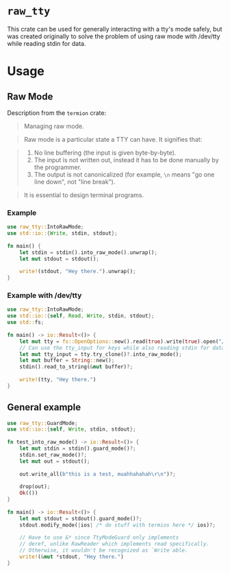 # `raw_tty`

This crate can be used for generally interacting with a tty's mode safely, but was
created originally to solve the problem of using raw mode with /dev/tty while reading
stdin for data.

# Usage


## Raw Mode

Description from the `termion` crate:
>Managing raw mode.

>Raw mode is a particular state a TTY can have. It signifies that:

>1. No line buffering (the input is given byte-by-byte).
>2. The input is not written out, instead it has to be done manually by the programmer.
>3. The output is not canonicalized (for example, `\n` means "go one line down", not "line
>   break").

>It is essential to design terminal programs.

### Example

```rust
use raw_tty::IntoRawMode;
use std::io::{Write, stdin, stdout};
                                                                                           
fn main() {
    let stdin = stdin().into_raw_mode().unwrap();
    let mut stdout = stdout();
                                                                                           
    write!(stdout, "Hey there.").unwrap();
}
```

### Example with /dev/tty

```rust
use raw_tty::IntoRawMode;
use std::io::{self, Read, Write, stdin, stdout};
use std::fs;
                                                                                           
fn main() -> io::Result<()> {
    let mut tty = fs::OpenOptions::new().read(true).write(true).open("/dev/tty")?;
    // Can use the tty_input for keys while also reading stdin for data.
    let mut tty_input = tty.try_clone()?.into_raw_mode();
    let mut buffer = String::new();
    stdin().read_to_string(&mut buffer)?;
                                                                                           
    write!(tty, "Hey there.")
}
```

## General example

```rust
use raw_tty::GuardMode;
use std::io::{self, Write, stdin, stdout};
                                                                                           
fn test_into_raw_mode() -> io::Result<()> {
    let mut stdin = stdin().guard_mode()?;
    stdin.set_raw_mode()?;
    let mut out = stdout();
                                                                                           
    out.write_all(b"this is a test, muahhahahah\r\n")?;
                                                                                           
    drop(out);
    Ok(())
}
                                                                                           
fn main() -> io::Result<()> {
    let mut stdout = stdout().guard_mode()?;
    stdout.modify_mode(|ios| /* do stuff with termios here */ ios)?;
                                                                                           
    // Have to use &* since TtyModeGuard only implements
    // deref, unlike RawReader which implements read specifically.
    // Otherwise, it wouldn't be recognized as `Write`able.
    write!(&mut *stdout, "Hey there.")
}
                                                                                           
```
